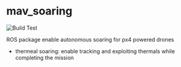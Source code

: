 # mav_soaring

![Build Test](https://github.com/Jaeyoung-Lim/mav_soaring/workflows/Build%20Test/badge.svg)

ROS package enable autonomous soaring for px4 powered drones
- thermeal soaring: enable tracking and exploiting thermals while completing the mission

 